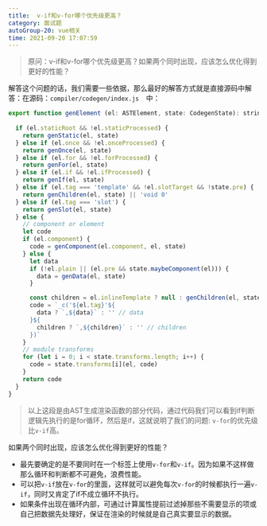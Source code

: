 ```yaml
---
title:  v-if和v-for哪个优先级更高？
category: 面试题
autoGroup-20: vue相关
time: 2021-09-20 17:07:59
---
```


> 原问：v-if和v-for哪个优先级更高？如果两个同时出现，应该怎么优化得到更好的性能？  

解答这个问题的话，我们需要一些依据，那么最好的解答方式就是直接源码中解答：在源码：`compiler/codegen/index.js  `中：

```javascript
export function genElement (el: ASTElement, state: CodegenState): string {
 
  if (el.staticRoot && !el.staticProcessed) {
    return genStatic(el, state)
  } else if (el.once && !el.onceProcessed) {
    return genOnce(el, state)
  } else if (el.for && !el.forProcessed) {
    return genFor(el, state)
  } else if (el.if && !el.ifProcessed) {
    return genIf(el, state)
  } else if (el.tag === 'template' && !el.slotTarget && !state.pre) {
    return genChildren(el, state) || 'void 0'
  } else if (el.tag === 'slot') {
    return genSlot(el, state)
  } else {
    // component or element
    let code
    if (el.component) {
      code = genComponent(el.component, el, state)
    } else {
      let data
      if (!el.plain || (el.pre && state.maybeComponent(el))) {
        data = genData(el, state)
      }

      const children = el.inlineTemplate ? null : genChildren(el, state, true)
      code = `_c('${el.tag}'${
        data ? `,${data}` : '' // data
      }${
        children ? `,${children}` : '' // children
      })`
    }
    // module transforms
    for (let i = 0; i < state.transforms.length; i++) {
      code = state.transforms[i](el, code)
    }
    return code
  }
}
```

> 以上这段是由AST生成渲染函数的部分代码，通过代码我们可以看到if判断逻辑先执行的是for循环，然后是if，这就说明了我们的问题: `v-for`的优先级比`v-if`高。

如果两个同时出现，应该怎么优化得到更好的性能？  

- 最先要确定的是不要同时在一个标签上使用`v-for`和`v-if`。因为如果不这样做那么循环和判断都不可避免，浪费性能。
- 可以把`v-if`放在`v-for`的里面，这样就可以避免每次`v-for`的时候都执行一遍`v-if`，同时又肯定了if不成立循环不执行。
- 如果条件出现在循环内部，可通过计算属性提前过滤掉那些不需要显示的项或自己把数据先处理好，保证在渲染的时候就是自己真实要显示的数据。

